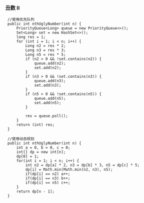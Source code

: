 ### 丑数 II
  
     //使用优先队列
     public int nthUglyNumber(int n) {
         PriorityQueue<Long> queue = new PriorityQueue<>();
         Set<Long> set = new HashSet<>();
         long res = 1;
         for (int i = 1; i < n; i++) {
             Long n2 = res * 2;
             Long n3 = res * 3;
             Long n5 = res * 5;
             if (n2 > 0 && !set.contains(n2)) {
                 queue.add(n2);
                 set.add(n2);
             }
             if (n3 > 0 && !set.contains(n3)) {
                 queue.add(n3);
                 set.add(n3);
             }
             if (n5 > 0 && !set.contains(n5)) {
                 queue.add(n5);
                 set.add(n5);
             }
 
             res = queue.poll();
         }
         return (int) res;
     }
     
     //使用动态规划
     public int nthUglyNumber(int n) {
         int a = 0, b = 0, c = 0;
         int[] dp = new int[n];
         dp[0] = 1;
         for(int i = 1; i < n; i++) {
             int n2 = dp[a] * 2, n3 = dp[b] * 3, n5 = dp[c] * 5;
             dp[i] = Math.min(Math.min(n2, n3), n5);
             if(dp[i] == n2) a++;
             if(dp[i] == n3) b++;
             if(dp[i] == n5) c++;
         }
         return dp[n - 1];
     }
 